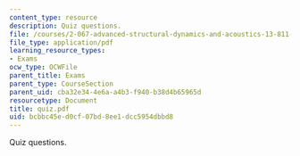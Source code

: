 ```yaml
---
content_type: resource
description: Quiz questions.
file: /courses/2-067-advanced-structural-dynamics-and-acoustics-13-811-spring-2004/bcbbc45ed0cf07bd8ee1dcc5954dbbd8_quiz.pdf
file_type: application/pdf
learning_resource_types:
- Exams
ocw_type: OCWFile
parent_title: Exams
parent_type: CourseSection
parent_uid: cba32e34-4e6a-a4b3-f940-b38d4b65965d
resourcetype: Document
title: quiz.pdf
uid: bcbbc45e-d0cf-07bd-8ee1-dcc5954dbbd8
---
```

Quiz questions.

